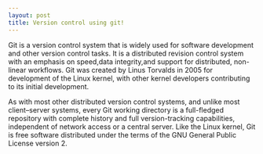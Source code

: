 ```yaml
---
layout: post
title: Version control using git!
---
```

Git  is a version control system that is widely used for software development and other version control tasks. It is a distributed revision control system with an emphasis on speed,data integrity,and support for distributed, non-linear workflows. Git was created by Linus Torvalds in 2005 for development of the Linux kernel, with other kernel developers contributing to its initial development.

As with most other distributed version control systems, and unlike most client–server systems, every Git working directory is a full-fledged repository with complete history and full version-tracking capabilities, independent of network access or a central server. Like the Linux kernel, Git is free software distributed under the terms of the GNU General Public License version 2.
